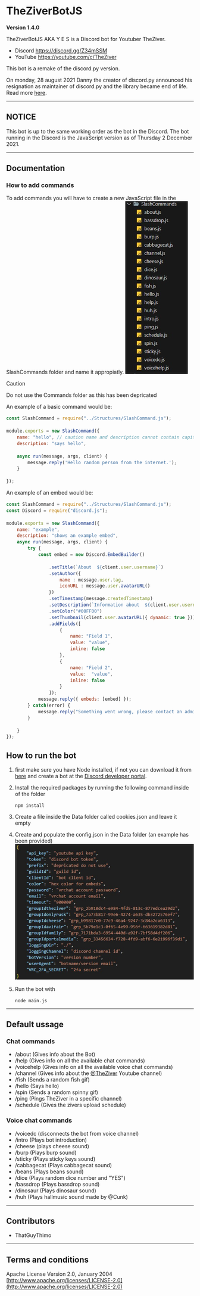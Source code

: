 # TheZiverBotJS

**Version 1.4.0**

TheZiverBotJS AKA Y E S is a Discord bot for Youtuber TheZiver.
- Discord https://discord.gg/Z34mSSM
- YouTube https://youtube.com/c/TheZiver

This bot is a remake of the discord.py version.

On monday, 28 august 2021 Danny the creator of discord.py announced his resignation as maintainer of discord.py and the library became end of life.
Read more [here](https://gist.github.com/Rapptz/4a2f62751b9600a31a0d3c78100287f1).

---
## NOTICE

This bot is up to the same working order as the bot in the Discord.
The bot running in the Discord is the JavaScript version as of Thursday 2 December 2021.

---
## Documentation
### How to add commands
To add commands you will have to create a new JavaScript file in the SlashCommands folder and name it appropiatly.
![image](/MD/Images/Slashcommands-Structure.jpg)
> [!CAUTION]
> Do not use the Commands folder as this has been depricated

An example of a basic command would be:
```js
const SlashCommand = require("../Structures/SlashCommand.js");

module.exports = new SlashCommand({
    name: "hello", // caution name and description cannot contain capitals
    description: "says hello", 

    async run(message, args, client) {
        message.reply('Hello random person from the internet.');
    }

});
```
An example of an embed would be:
```js
const SlashCommand = require("../Structures/SlashCommand.js");
const Discord = require("discord.js");

module.exports = new SlashCommand({
    name: "example",
    description: "shows an example embed",
    async run(message, args, client) {
        try {
            const embed = new Discord.EmbedBuilder()
    
                .setTitle(`About  ${client.user.username}`)
                .setAuthor({
                    name : message.user.tag,
                    iconURL : message.user.avatarURL()
                })
                .setTimestamp(message.createdTimestamp)
                .setDescription(`Information about  ${client.user.username}`)
                .setColor("#00FF00")
                .setThumbnail(client.user.avatarURL({ dynamic: true }))
                .addFields([
                    {
                        name: "Field 1",
                        value: "value",
                        inline: false
                    },
                    {
                        name: "Field 2",
                        value:  "value",
                        inline: false
                    }
                ]);
            message.reply({ embeds: [embed] });
        } catch(error) {
            message.reply("Something went wrong, please contact an admin for help.")
        } 

    }
});
```

## How to run the bot
1. first make sure you have Node installed, if not you can download it from [here](https://nodejs.org/en) and create a bot at the [Discord developer portal](https://discord.com/developers/applications).

2. Install the required packages by running the following command inside of the folder
    ```cli
    npm install
    ```
3. Create a file inside the Data folder called cookies.json and leave it empty
4. Create and populate the config.json in the Data folder (an example has been provided)
   ![image](/MD/Images/Example-config.jpg)
5. Run the bot with 
   ```cli
   node main.js
   ```

---
## Default ussage
### Chat commands

- /about (Gives info about the Bot)
- /help (Gives info on all the available chat commands)
- /voicehelp (Gives info on all the available voice chat commands)
- /channel (Gives info about the [@TheZiver](https://www.youtube.com/@TheZiver) Youtube channel)
- /fish (Sends a random fish gif)
- /hello (Says hello)
- /spin (Sends a random spinny gif)
- /ping (Pings TheZiver in a specific channel)
- /schedule (Gives the zivers upload schedule)

### Voice chat commands

- /voicedc (disconnects the bot from voice channel)
- /intro (Plays bot introduction)
- /cheese (plays cheese sound)
- /burp (Plays burp sound)
- /sticky (Plays sticky keys sound)
- /cabbagecat (Plays cabbagecat sound)
- /beans (Plays beans sound)
- /dice (Plays random dice number and "YES")
- /bassdrop (Plays bassdrop sound)
- /dinosaur (Plays dinosaur sound)
- /huh (Plays hallmusic sound made by @Cunk)

---
## Contributors

- ThatGuyThimo

---
## Terms and conditions
Apache License
Version 2.0, January 2004
[http://www.apache.org/licenses/LICENSE-2.0](http://www.apache.org/licenses/LICENSE-2.0)
